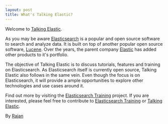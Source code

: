 ```yaml
---
layout: post
title: What's Talking Elastic?
---
```


Welcome to [Talking Elastic](/). 

As you may be aware [Elasticsearch](https://www.elastic.co/products/elasticsearch) is a popular and open source software to search 
and analyze data. It is built on top of another popular open source software, [Lucene](https://lucene.apache.org/). Over the years, 
the parent company [Elastic](https://www.elastic.co) has added other products to it's portfolio.

The objective of Talking Elastic is to discuss tutorials, features and training on Elasticsearch. As Elasticsearch itself is currently 
open source, Talking Elastic also follows in the same vein. Even though the focus is on Elasticsearch, it will provide a ample 
opportunities to explore other technologies and use cases around it.

Find out more by visiting the [Elasticsearch Training](https://github.com/elasticsearchtraining) project. If you are interested, 
please feel free to contribute to [Elasticsearch Training](https://github.com/elasticsearchtraining) or [Talking Elastic](/).

By [Rajan](https://github.com/rajanm)